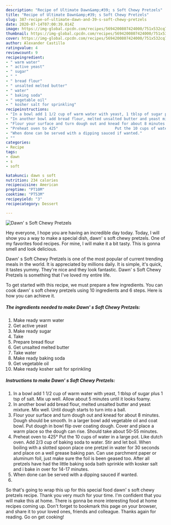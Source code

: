 ```yaml
---
description: "Recipe of Ultimate Dawn&amp;#39; s Soft Chewy Pretzels"
title: "Recipe of Ultimate Dawn&amp;#39; s Soft Chewy Pretzels"
slug: 387-recipe-of-ultimate-dawn-and-39-s-soft-chewy-pretzels
date: 2020-07-14T07:00:39.014Z
image: https://img-global.cpcdn.com/recipes/5694200807424000/751x532cq70/dawn-s-soft-chewy-pretzels-recipe-main-photo.jpg
thumbnail: https://img-global.cpcdn.com/recipes/5694200807424000/751x532cq70/dawn-s-soft-chewy-pretzels-recipe-main-photo.jpg
cover: https://img-global.cpcdn.com/recipes/5694200807424000/751x532cq70/dawn-s-soft-chewy-pretzels-recipe-main-photo.jpg
author: Alexander Castillo
ratingvalue: 4
reviewcount: 9
recipeingredient:
- " warm water"
- " active yeast"
- " sugar"
- " "
- " bread flour"
- " unsalted melted butter"
- " water"
- " baking soda"
- " vegetable oil"
- " kosher salt for sprinkling"
recipeinstructions:
- "In a bowl add 1 1/2 cup of warm water with yeast, 1 tblsp of sugar plus 1 tsp of salt. Mix up well. Allow about 5 minutes until it looks foamy."
- "In another bowl add bread flour, melted unsalted butter and yeast mixture. Mix well.  Until dough starts to turn into a ball."
- "Flour your surface and turn dough out and knead for about 8 minutes. Dough should be smooth. In a larger bowl add vegetable oil and coat bowl. Put dough in bowl flip over coating dough. Cover and place a warm place so the dough can rise. Should take about 50-55 minutes."
- "Preheat oven to 425°                         Put the 10 cups of water in a large pot. Like dutch oven. Add 2/3 cup of baking soda to water. Stir and let boil. When boiling with a slotted spoon place one pretzel in water for 30 seconds and place on a well grease baking pan. Can use parchment paper or aluminum foil, just make sure the foil is been geased too. After all pretzels have had the little baking soda bath sprinkle with kosker salt and i bake in over for 14-17 minutes."
- "When done can be served with a dipping sauced if wanted."
- ""
categories:
- Recipe
tags:
- dawn
- s
- soft

katakunci: dawn s soft 
nutrition: 234 calories
recipecuisine: American
preptime: "PT10M"
cooktime: "PT53M"
recipeyield: "3"
recipecategory: Dessert

---
```



![Dawn&#39; s Soft Chewy Pretzels](https://img-global.cpcdn.com/recipes/5694200807424000/751x532cq70/dawn-s-soft-chewy-pretzels-recipe-main-photo.jpg)

Hey everyone, I hope you are having an incredible day today. Today, I will show you a way to make a special dish, dawn&#39; s soft chewy pretzels. One of my favorites food recipes. For mine, I will make it a bit tasty. This is gonna smell and look delicious.



Dawn&#39; s Soft Chewy Pretzels is one of the most popular of current trending meals in the world. It is appreciated by millions daily. It is simple, it's quick, it tastes yummy. They're nice and they look fantastic. Dawn&#39; s Soft Chewy Pretzels is something that I've loved my entire life.


To get started with this recipe, we must prepare a few ingredients. You can cook dawn&#39; s soft chewy pretzels using 10 ingredients and 6 steps. Here is how you can achieve it.

<!--inarticleads1-->

##### The ingredients needed to make Dawn&#39; s Soft Chewy Pretzels:

1. Make ready  warm water
1. Get  active yeast
1. Make ready  sugar
1. Take  
1. Prepare  bread flour
1. Get  unsalted melted butter
1. Take  water
1. Make ready  baking soda
1. Get  vegetable oil
1. Make ready  kosher salt for sprinkling




<!--inarticleads2-->

##### Instructions to make Dawn&#39; s Soft Chewy Pretzels:

1. In a bowl add 1 1/2 cup of warm water with yeast, 1 tblsp of sugar plus 1 tsp of salt. Mix up well. Allow about 5 minutes until it looks foamy.
1. In another bowl add bread flour, melted unsalted butter and yeast mixture. Mix well.  Until dough starts to turn into a ball.
1. Flour your surface and turn dough out and knead for about 8 minutes. Dough should be smooth. In a larger bowl add vegetable oil and coat bowl. Put dough in bowl flip over coating dough. Cover and place a warm place so the dough can rise. Should take about 50-55 minutes.
1. Preheat oven to 425°                         Put the 10 cups of water in a large pot. Like dutch oven. Add 2/3 cup of baking soda to water. Stir and let boil. When boiling with a slotted spoon place one pretzel in water for 30 seconds and place on a well grease baking pan. Can use parchment paper or aluminum foil, just make sure the foil is been geased too. After all pretzels have had the little baking soda bath sprinkle with kosker salt and i bake in over for 14-17 minutes.
1. When done can be served with a dipping sauced if wanted.
1. 




So that's going to wrap this up for this special food dawn&#39; s soft chewy pretzels recipe. Thank you very much for your time. I'm confident that you will make this at home. There is gonna be more interesting food at home recipes coming up. Don't forget to bookmark this page on your browser, and share it to your loved ones, friends and colleague. Thanks again for reading. Go on get cooking!
